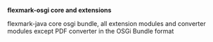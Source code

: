 **flexmark-osgi core and extensions**

flexmark-java core osgi bundle, all extension modules and converter modules except PDF converter in the OSGi Bundle format

